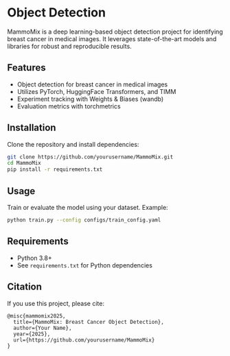 # Object Detection

MammoMix is a deep learning-based object detection project for identifying breast cancer in medical images. It leverages state-of-the-art models and libraries for robust and reproducible results.

## Features

- Object detection for breast cancer in medical images
- Utilizes PyTorch, HuggingFace Transformers, and TIMM
- Experiment tracking with Weights & Biases (wandb)
- Evaluation metrics with torchmetrics

## Installation

Clone the repository and install dependencies:

```bash
git clone https://github.com/yourusername/MammoMix.git
cd MammoMix
pip install -r requirements.txt
```

## Usage

Train or evaluate the model using your dataset. Example:

```bash
python train.py --config configs/train_config.yaml
```

## Requirements

- Python 3.8+
- See `requirements.txt` for Python dependencies

## Citation

If you use this project, please cite:

```
@misc{mammomix2025,
  title={MammoMix: Breast Cancer Object Detection},
  author={Your Name},
  year={2025},
  url={https://github.com/yourusername/MammoMix}
}
```
